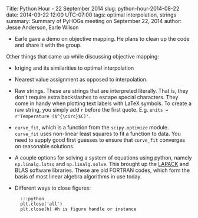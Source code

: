 Title: Python Hour - 22 September 2014
slug: python-hour-2014-08-22
date: 2014-09-22 12:00 UTC-07:00
tags: optimal interpolation, strings
summary: Summary of PyHOGs meeting on September 22, 2014
author: Jesse Anderson, Earle Wilson

+ Earle gave a demo on objective mapping. He plans to clean up the code and share it with the group.

Other things that came up while discussing objective mapping:

+ kriging and its similarities to optimal interpolation

+ Nearest value assignment as opposed to interpolation.

+ Raw strings. These are strings that are interpreted literally. That is, they don't require extra backslashes to escape special characters. They come in handy when plotting text labels with LaTeX symbols. To create a raw string, you simply add `r` before the first quote. E.g. `units = r'Temperature ($^{\circ}$C)'`.

+ `curve_fit`, which is a function from the `scipy.optimize` module. `curve_fit` uses non-linear least squares to fit a function to data. You need to supply good first guesses to ensure that `curve_fit` converges on reasonable solutions.

+ A couple options for solving a system of equations using python, namely `np.linalg.lstsq` and `np.linalg.solve`. This brought up the [LAPACK](http://www.netlib.org/lapack/#_presentation) and BLAS software libraries. These are old FORTRAN codes, which form the basis of most linear algebra algorithms in use today. 

+ Different ways to close figures:

		:::python 
		plt.close('all')
		plt.close(h) #h is figure handle or instance
